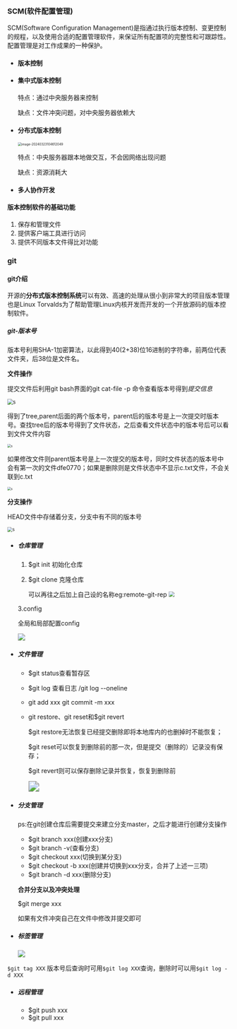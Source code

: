 ### SCM(软件配置管理)

SCM(Software Configuration Management)是指通过执行版本控制、变更控制的规程，以及使用合适的配置管理软件，来保证所有配置项的完整性和可跟踪性。配置管理是对工作成果的一种保护。

- #### 版本控制

- #### 集中式版本控制

  特点：通过中央服务器来控制

  缺点：文件冲突问题，对中央服务器依赖大

- #### 分布式版本控制

  <img src="git.assets/image-20240323104612049.png" alt="image-20240323104612049" style="zoom:50%;" />

  特点：中央服务器跟本地做交互，不会因网络出现问题

  缺点：资源消耗大

- #### 多人协作开发

#### 版本控制软件的基础功能

1. 保存和管理文件
2. 提供客户端工具进行访问
3. 提供不同版本文件得比对功能 

### git

#### git介绍

开源的**分布式版本控制系统**可以有效、高速的处理从很小到非常大的项目版本管理也是Linux Torvalds为了帮助管理Linux内核开发而开发的一个开放源码的版本控制软件。

##### git-版本号

版本号利用SHA-1加密算法，以此得到40(2+38)位16进制的字符串，前两位代表文件夹，后38位是文件名。

**文件操作**

提交文件后利用git bash界面的git cat-file -p 命令查看版本号得到*提交信息*

<img src="git.assets/%E5%B1%8F%E5%B9%95%E6%88%AA%E5%9B%BE%202023-08-22%20113539.png" alt="s" style="zoom:80%;" />

得到了tree,parent后面的两个版本号，parent后的版本号是上一次提交时版本号。查找tree后的版本号得到了文件状态，之后查看文件状态中的版本号后可以看到文件文件内容

<img src="git.assets/%E5%B1%8F%E5%B9%95%E6%88%AA%E5%9B%BE%202023-08-22%20112123.png" alt="s" style="zoom:50%;" />

如果修改文件则parent版本号是上一次提交的版本号，同时文件状态的版本号中会有第一次的文件dfe0770；如果是删除则是文件状态中不显示c.txt文件，不会关联到c.txt

<img src="git.assets/%E5%B1%8F%E5%B9%95%E6%88%AA%E5%9B%BE%202023-08-22%20114649.png" alt="s" style="zoom:50%;" />

**分支操作**

HEAD文件中存储着分支，分支中有不同的版本号

<img src="git.assets/%E5%B1%8F%E5%B9%95%E6%88%AA%E5%9B%BE%202023-08-22%20121157.png" alt="s" style="zoom:70%;" />

- ##### 仓库管理

  1. $git init 初始化仓库

  2. $git clone 克隆仓库

     可以再往之后加上自己设的名称eg:remote-git-rep
     <img src="git.assets/%E5%B1%8F%E5%B9%95%E6%88%AA%E5%9B%BE%202023-08-22%20122245.png" style="zoom:80%;" />

    3.config

  全局和局部配置config

  ![](git.assets/%E5%B1%8F%E5%B9%95%E6%88%AA%E5%9B%BE%202023-08-22%20122706.png)

- ##### 文件管理

  - $git status查看暂存区

  - $git log 查看日志 /git log --oneline

  - git add xxx  git commit -m xxx

  - git restore、git reset和$git revert

    $git restore无法恢复已经提交删除即将本地库内的也删掉时不能恢复；

    $git reset可以恢复到删除前的那一次，但是提交（删除的）记录没有保存；

    $git revert则可以保存删除记录并恢复，恢复到删除前

    <img src="git.assets/%E5%B1%8F%E5%B9%95%E6%88%AA%E5%9B%BE%202023-08-22%20172330.png" style="zoom:150%;" />

    

- ##### 分支管理

  ps:在git创建仓库后需要提交来建立分支master，之后才能进行创建分支操作

  - $git branch xxx(创建xxx分支)
  - $git branch -v(查看分支)
  - $git checkout xxx(切换到某分支)
  - $git checkout -b xxx(创建并切换到xxx分支，合并了上述一三项)
  - $git branch -d xxx(删除分支)

  **合并分支以及冲突处理**

  $git merge xxx

  如果有文件冲突自己在文件中修改并提交即可

- ##### 标签管理

  ![](git.assets/%E5%B1%8F%E5%B9%95%E6%88%AA%E5%9B%BE%202023-08-22%20174448.png)

`$git tag XXX` 版本号后查询时可用`$git log XXX`查询，删除时可以用`$git log -d XXX`

- ##### 远程管理

  - $git push xxx
  - $git pull   xxx

